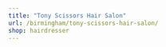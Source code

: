 ```yaml
---
title: "Tony Scissors Hair Salon"
url: /birmingham/tony-scissors-hair-salon/
shop: hairdresser
---
```

